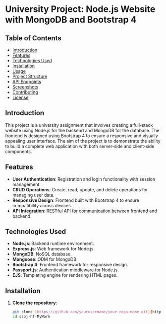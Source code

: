 # University Project: Node.js Website with MongoDB and Bootstrap 4

## Table of Contents

- [Introduction](#introduction)
- [Features](#features)
- [Technologies Used](#technologies-used)
- [Installation](#installation)
- [Usage](#usage)
- [Project Structure](#project-structure)
- [API Endpoints](#api-endpoints)
- [Screenshots](#screenshots)
- [Contributing](#contributing)
- [License](#license)

## Introduction

This project is a university assignment that involves creating a full-stack website using Node.js for the backend and MongoDB for the database. The frontend is designed using Bootstrap 4 to ensure a responsive and visually appealing user interface. The aim of the project is to demonstrate the ability to build a complete web application with both server-side and client-side components.

## Features

- **User Authentication**: Registration and login functionality with session management.
- **CRUD Operations**: Create, read, update, and delete operations for managing user data.
- **Responsive Design**: Frontend built with Bootstrap 4 to ensure compatibility across devices.
- **API Integration**: RESTful API for communication between frontend and backend.

## Technologies Used

- **Node.js**: Backend runtime environment.
- **Express.js**: Web framework for Node.js.
- **MongoDB**: NoSQL database.
- **Mongoose**: ODM for MongoDB.
- **Bootstrap 4**: Frontend framework for responsive design.
- **Passport.js**: Authentication middleware for Node.js.
- **EJS**: Templating engine for rendering HTML pages.

## Installation

1. **Clone the repository**:
   ```bash
   git clone [https://github.com/yourusername/your-repo-name.git](https://github.com/Haragos99/szoj-hf-MyWork)
   cd szoj-hf-MyWork

